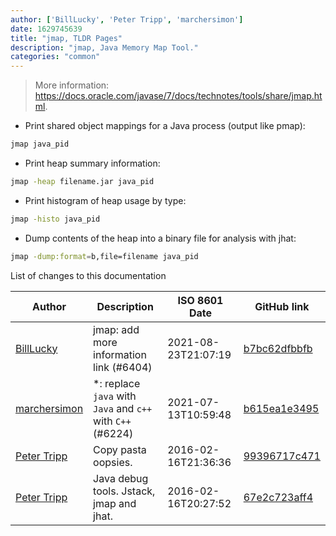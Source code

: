 ```yaml
---
author: ['BillLucky', 'Peter Tripp', 'marchersimon']
date: 1629745639
title: "jmap, TLDR Pages"
description: "jmap, Java Memory Map Tool."
categories: "common"
---
```

> More information: <https://docs.oracle.com/javase/7/docs/technotes/tools/share/jmap.html>.

- Print shared object mappings for a Java process (output like pmap):

```bash
jmap java_pid
```

- Print heap summary information:

```bash
jmap -heap filename.jar java_pid
```

- Print histogram of heap usage by type:

```bash
jmap -histo java_pid
```

- Dump contents of the heap into a binary file for analysis with jhat:

```bash
jmap -dump:format=b,file=filename java_pid
```
List of changes to this documentation


Author | Description | ISO 8601 Date | GitHub link
------|-----|-----|-----
[BillLucky](mailto:bill.libiao@gmail.com) | jmap: add more information link (#6404) | 2021-08-23T21:07:19 | [b7bc62dfbbfb](https://github.com/tldr-pages/tldr/commit/b7bc62dfbbfbe6c5a6ed86842d17c0d474b6c90e)
[marchersimon](mailto:50295997+marchersimon@users.noreply.github.com) | *: replace `java` with `Java` and `c++` with `C++` (#6224) | 2021-07-13T10:59:48 | [b615ea1e3495](https://github.com/tldr-pages/tldr/commit/b615ea1e34951c855e72470b73522ed0e0963d87)
[Peter Tripp](mailto:peter@chartio.com) | Copy pasta oopsies. | 2016-02-16T21:36:36 | [99396717c471](https://github.com/tldr-pages/tldr/commit/99396717c4716f8592a012f0f03cac2ab1d3d91e)
[Peter Tripp](mailto:peter@chartio.com) | Java debug tools. Jstack, jmap and jhat. | 2016-02-16T20:27:52 | [67e2c723aff4](https://github.com/tldr-pages/tldr/commit/67e2c723aff4502501e0ac567ac5364348f6f3d7)

